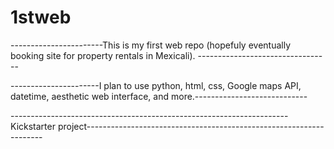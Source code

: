 # 1stweb 
-----------------------This is my first web repo (hopefuly eventually booking site for property rentals in Mexicali). ---------------------------------

----------------------I plan to use python, html, css, Google maps API, datetime, aesthetic web interface, and more.----------------------------

---------------------------------------------------------------------Kickstarter project-------------------------------------------------------------------
